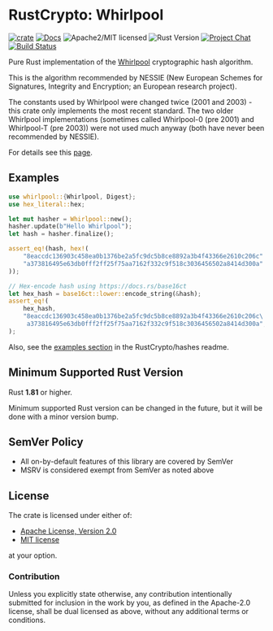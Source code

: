 # RustCrypto: Whirlpool

[![crate][crate-image]][crate-link]
[![Docs][docs-image]][docs-link]
![Apache2/MIT licensed][license-image]
![Rust Version][rustc-image]
[![Project Chat][chat-image]][chat-link]
[![Build Status][build-image]][build-link]

Pure Rust implementation of the [Whirlpool] cryptographic hash algorithm.

This is the algorithm recommended by NESSIE (New European Schemes for
Signatures, Integrity and Encryption; an European research project).

The constants used by Whirlpool were changed twice (2001 and 2003) - this
crate only implements the most recent standard. The two older Whirlpool
implementations (sometimes called Whirlpool-0 (pre 2001) and Whirlpool-T
(pre 2003)) were not used much anyway (both have never been recommended
by NESSIE).

For details see this [page][1].

## Examples

```rust
use whirlpool::{Whirlpool, Digest};
use hex_literal::hex;

let mut hasher = Whirlpool::new();
hasher.update(b"Hello Whirlpool");
let hash = hasher.finalize();

assert_eq!(hash, hex!(
    "8eaccdc136903c458ea0b1376be2a5fc9dc5b8ce8892a3b4f43366e2610c206c"
    "a373816495e63db0fff2ff25f75aa7162f332c9f518c3036456502a8414d300a"
));

// Hex-encode hash using https://docs.rs/base16ct
let hex_hash = base16ct::lower::encode_string(&hash);
assert_eq!(
    hex_hash,
    "8eaccdc136903c458ea0b1376be2a5fc9dc5b8ce8892a3b4f43366e2610c206c\
     a373816495e63db0fff2ff25f75aa7162f332c9f518c3036456502a8414d300a",
);
```

Also, see the [examples section] in the RustCrypto/hashes readme.

## Minimum Supported Rust Version

Rust **1.81** or higher.

Minimum supported Rust version can be changed in the future, but it will be
done with a minor version bump.

## SemVer Policy

- All on-by-default features of this library are covered by SemVer
- MSRV is considered exempt from SemVer as noted above

## License

The crate is licensed under either of:

* [Apache License, Version 2.0](http://www.apache.org/licenses/LICENSE-2.0)
* [MIT license](http://opensource.org/licenses/MIT)

at your option.

### Contribution

Unless you explicitly state otherwise, any contribution intentionally submitted
for inclusion in the work by you, as defined in the Apache-2.0 license, shall be
dual licensed as above, without any additional terms or conditions.

[//]: # (badges)

[crate-image]: https://img.shields.io/crates/v/whirlpool.svg
[crate-link]: https://crates.io/crates/whirlpool
[docs-image]: https://docs.rs/whirlpool/badge.svg
[docs-link]: https://docs.rs/whirlpool/
[license-image]: https://img.shields.io/badge/license-Apache2.0/MIT-blue.svg
[rustc-image]: https://img.shields.io/badge/rustc-1.81+-blue.svg
[chat-image]: https://img.shields.io/badge/zulip-join_chat-blue.svg
[chat-link]: https://rustcrypto.zulipchat.com/#narrow/stream/260041-hashes
[build-image]: https://github.com/RustCrypto/hashes/workflows/whirlpool/badge.svg?branch=master
[build-link]: https://github.com/RustCrypto/hashes/actions?query=workflow%3Awhirlpool

[//]: # (general links)

[Whirlpool]: https://en.wikipedia.org/wiki/Whirlpool_(hash_function)
[1]: https://web.archive.org/web/20171129084214/http://www.larc.usp.br/~pbarreto/WhirlpoolPage.html
[examples section]: https://github.com/RustCrypto/hashes#Examples
